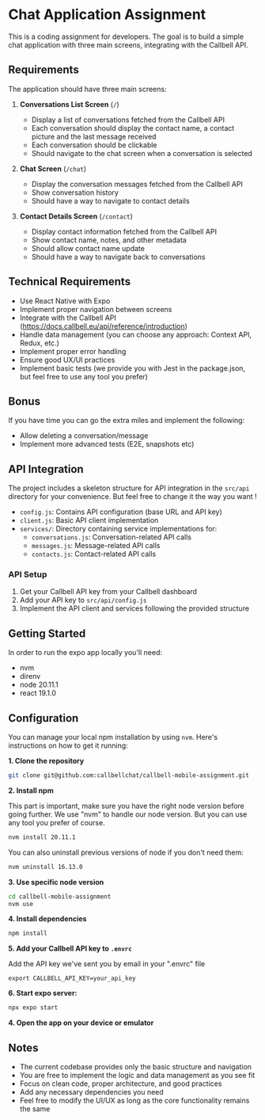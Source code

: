 # Chat Application Assignment

This is a coding assignment for developers. The goal is to build a simple chat application with three main screens, integrating with the Callbell API.

## Requirements

The application should have three main screens:

1. **Conversations List Screen** (`/`)

   - Display a list of conversations fetched from the Callbell API
   - Each conversation should display the contact name, a contact picture and the last message received
   - Each conversation should be clickable
   - Should navigate to the chat screen when a conversation is selected

2. **Chat Screen** (`/chat`)

   - Display the conversation messages fetched from the Callbell API
   - Show conversation history
   - Should have a way to navigate to contact details

3. **Contact Details Screen** (`/contact`)
   - Display contact information fetched from the Callbell API
   - Show contact name, notes, and other metadata
   - Should allow contact name update
   - Should have a way to navigate back to conversations

## Technical Requirements

- Use React Native with Expo
- Implement proper navigation between screens
- Integrate with the Callbell API (https://docs.callbell.eu/api/reference/introduction)
- Handle data management (you can choose any approach: Context API, Redux, etc.)
- Implement proper error handling
- Ensure good UX/UI practices
- Implement basic tests (we provide you with Jest in the package.json, but feel free to use any tool you prefer)

## Bonus

If you have time you can go the extra miles and implement the following:

- Allow deleting a conversation/message
- Implement more advanced tests (E2E, snapshots etc)

## API Integration

The project includes a skeleton structure for API integration in the `src/api` directory for your convenience. But feel free to change it the way you want !

- `config.js`: Contains API configuration (base URL and API key)
- `client.js`: Basic API client implementation
- `services/`: Directory containing service implementations for:
  - `conversations.js`: Conversation-related API calls
  - `messages.js`: Message-related API calls
  - `contacts.js`: Contact-related API calls

### API Setup

1. Get your Callbell API key from your Callbell dashboard
2. Add your API key to `src/api/config.js`
3. Implement the API client and services following the provided structure

## Getting Started

In order to run the expo app locally you'll need:

- nvm
- direnv
- node 20.11.1
- react 19.1.0

## Configuration

You can manage your local npm installation by using `nvm`. Here's instructions on how to get it running:

**1. Clone the repository**

```bash
git clone git@github.com:callbellchat/callbell-mobile-assignment.git
```

**2. Install npm**

This part is important, make sure you have the right node version before going further. We use "nvm" to handle our node version. But you can use any tool you prefer of course.

```bash
nvm install 20.11.1
```

You can also uninstall previous versions of node if you don't need them:

```bash
nvm uninstall 16.13.0
```

**3. Use specific node version**

```bash
cd callbell-mobile-assignment
nvm use
```

**4. Install dependencies**

```bash
npm install
```

**5. Add your Callbell API key to `.envrc`**

Add the API key we've sent you by email in your ".envrc" file

```
export CALLBELL_API_KEY=your_api_key
```

**6. Start expo server:**

```bash
npx expo start
```

**4. Open the app on your device or emulator**

## Notes

- The current codebase provides only the basic structure and navigation
- You are free to implement the logic and data management as you see fit
- Focus on clean code, proper architecture, and good practices
- Add any necessary dependencies you need
- Feel free to modify the UI/UX as long as the core functionality remains the same
